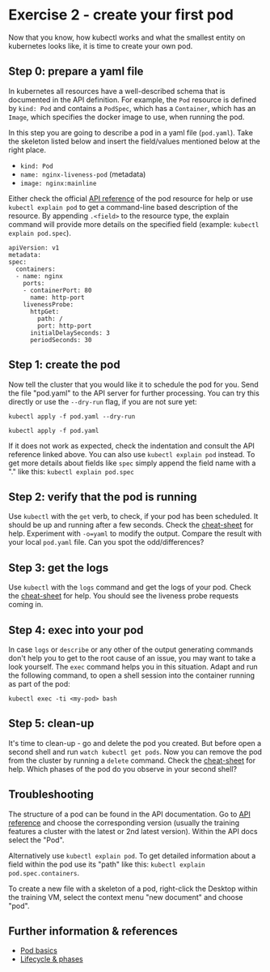 # Exercise 2 - create your first pod
Now that you know, how kubectl works and what the smallest entity on kubernetes looks like, it is time to create your own pod.

## Step 0: prepare a yaml file
In kubernetes all resources have a well-described schema that is documented in the API definition. For example, the `Pod` resource is defined by `kind: Pod` and contains a `PodSpec`, which has a `Container`, which has an `Image`, which specifies the docker image to use, when running the pod.

In this step you are going to describe a pod in a yaml file (`pod.yaml`). Take the skeleton listed below and insert the field/values mentioned below at the right place.
* `kind: Pod`
* `name: nginx-liveness-pod` (metadata)
* `image: nginx:mainline`

Either check the official [API reference](https://kubernetes.io/docs/reference/generated/kubernetes-api/v1.10/#pod-v1-core) of the pod resource for help or use `kubectl explain pod` to get a command-line based description of the resource. By appending `.<field>` to the resource type, the explain command will provide more details on the specified field (example: `kubectl explain pod.spec`).

```
apiVersion: v1
metadata:
spec:
  containers:
  - name: nginx
    ports:
    - containerPort: 80
      name: http-port
    livenessProbe:
      httpGet:
        path: /
        port: http-port
      initialDelaySeconds: 3
      periodSeconds: 30
```

## Step 1: create the pod
Now tell the cluster that you would like it to schedule the pod for you. Send the file "pod.yaml" to the API server for further processing. You can try this directly or use the `--dry-run` flag, if you are not sure yet:

`kubectl apply -f pod.yaml --dry-run`

`kubectl apply -f pod.yaml`

If it does not work as expected, check the indentation and consult the API reference linked above. You can also use `kubectl explain pod` instead. To get more details about fields like `spec` simply append the field name with a "." like this: `kubectl explain pod.spec`

## Step 2: verify that the pod is running
Use `kubectl` with the `get` verb, to check, if your pod has been scheduled. It should be up and running after a few seconds. Check the [cheat-sheet](./cheat-sheet.md) for help.
Experiment with `-o=yaml` to modify the output. Compare the result with your local `pod.yaml` file. Can you spot the odd/differences?

## Step 3: get the logs
Use `kubectl` with the `logs` command and get the logs of your pod. Check the [cheat-sheet](./cheat-sheet.md) for help.
You should see the liveness probe requests coming in.

## Step 4: exec into your pod
In case `logs` or `describe` or any other of the output generating commands don't help you to get to the root cause of an issue, you may want to take a look yourself.
The `exec` command helps you in this situation. Adapt and run the following command, to open a shell session into the container running as part of the pod:

`kubectl exec -ti <my-pod> bash`

## Step 5: clean-up
It's time to clean-up - go and delete the pod you created. But before open a second shell and run `watch kubectl get pods`.
Now you can remove the pod from the cluster by running a `delete` command. Check the [cheat-sheet](./cheat-sheet.md) for help.
Which phases of the pod do you observe in your second shell?

## Troubleshooting
The structure of a pod can be found in the API documentation. Go to [API reference](https://kubernetes.io/docs/reference/) and choose the corresponding version (usually the training features a cluster with the latest or 2nd latest version). Within the API docs select the "Pod".

Alternatively use `kubectl explain pod`. To get detailed information about a field within the pod use its "path" like this: `kubectl explain pod.spec.containers`.

To create a new file with a skeleton of a pod, right-click the Desktop within the training VM, select the context menu "new document" and choose "pod".

## Further information & references
- [Pod basics](https://kubernetes.io/docs/concepts/workloads/pods/pod/)
- [Lifecycle & phases](https://kubernetes.io/docs/concepts/workloads/pods/pod-lifecycle/)